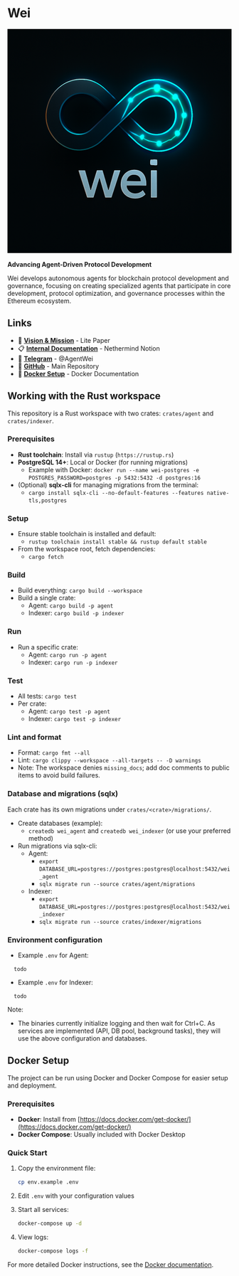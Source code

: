# Wei

![Wei Logo](assets/wei.png)

**Advancing Agent-Driven Protocol Development**

Wei develops autonomous agents for blockchain protocol development and governance, focusing on creating specialized agents that participate in core development, protocol optimization, and governance processes within the Ethereum ecosystem.

## Links

- 📖 **[Vision & Mission](https://wei-lite-paper.vercel.app/)** - Lite Paper
- 📋 **[Internal Documentation](https://www.notion.so/nethermind/Wei-Governance-Agents-231360fc38d0808ead4be02d94345198)** - Nethermind Notion
- 💬 **[Telegram](https://t.me/AgentWei)** - @AgentWei
- 🔗 **[GitHub](https://github.com/nethermindeth/wei)** - Main Repository
- 🐳 **[Docker Setup](DOCKER.md)** - Docker Documentation

## Working with the Rust workspace

This repository is a Rust workspace with two crates: `crates/agent` and `crates/indexer`.

### Prerequisites

- **Rust toolchain**: Install via `rustup` (`https://rustup.rs`)
- **PostgreSQL 14+**: Local or Docker (for running migrations)
  - Example with Docker: `docker run --name wei-postgres -e POSTGRES_PASSWORD=postgres -p 5432:5432 -d postgres:16`
- (Optional) **sqlx-cli** for managing migrations from the terminal:
  - `cargo install sqlx-cli --no-default-features --features native-tls,postgres`

### Setup

- Ensure stable toolchain is installed and default:
  - `rustup toolchain install stable && rustup default stable`
- From the workspace root, fetch dependencies:
  - `cargo fetch`

### Build

- Build everything: `cargo build --workspace`
- Build a single crate:
  - Agent: `cargo build -p agent`
  - Indexer: `cargo build -p indexer`

### Run

- Run a specific crate:
  - Agent: `cargo run -p agent`
  - Indexer: `cargo run -p indexer`

### Test

- All tests: `cargo test`
- Per crate:
  - Agent: `cargo test -p agent`
  - Indexer: `cargo test -p indexer`

### Lint and format

- Format: `cargo fmt --all`
- Lint: `cargo clippy --workspace --all-targets -- -D warnings`
- Note: The workspace denies `missing_docs`; add doc comments to public items to avoid build failures.

### Database and migrations (sqlx)

Each crate has its own migrations under `crates/<crate>/migrations/`.

- Create databases (example):
  - `createdb wei_agent` and `createdb wei_indexer` (or use your preferred method)
- Run migrations via sqlx-cli:
  - Agent:
    - `export DATABASE_URL=postgres://postgres:postgres@localhost:5432/wei_agent`
    - `sqlx migrate run --source crates/agent/migrations`
  - Indexer:
    - `export DATABASE_URL=postgres://postgres:postgres@localhost:5432/wei_indexer`
    - `sqlx migrate run --source crates/indexer/migrations`

### Environment configuration

- Example `.env` for Agent:

```env
  todo
```

- Example `.env` for Indexer:

```env
  todo
```

Note:

- The binaries currently initialize logging and then wait for Ctrl+C. As services are implemented (API, DB pool, background tasks), they will use the above configuration and databases.

## Docker Setup

The project can be run using Docker and Docker Compose for easier setup and deployment.

### Prerequisites

- **Docker**: Install from [https://docs.docker.com/get-docker/](https://docs.docker.com/get-docker/)
- **Docker Compose**: Usually included with Docker Desktop

### Quick Start

1. Copy the environment file:
   ```bash
   cp env.example .env
   ```

2. Edit `.env` with your configuration values

3. Start all services:
   ```bash
   docker-compose up -d
   ```

4. View logs:
   ```bash
   docker-compose logs -f
   ```

For more detailed Docker instructions, see the [Docker documentation](DOCKER.md).
